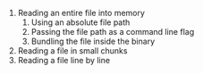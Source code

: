 
1. Reading an entire file into memory
    1. Using an absolute file path
    2. Passing the file path as a command line flag
    3. Bundling the file inside the binary
2. Reading a file in small chunks
3. Reading a file line by line
